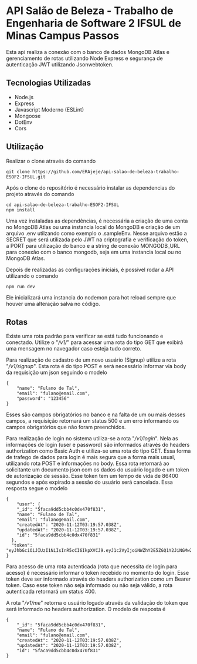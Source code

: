 # API Salão de Beleza - Trabalho de Engenharia de Software 2 IFSUL de Minas Campus Passos

Esta api realiza a conexão com o banco de dados MongoDB Atlas e gerenciamento de rotas utilizando Node Express e segurança de autenticação JWT utilizando Jsonwebtoken.

## Tecnologias Utilizadas

- Node.js
- Express
- Javascript Moderno (ESLint)
- Mongoose
- DotEnv
- Cors

## Utilização

Realizar o clone através do comando
```
git clone https://github.com/ERAjeje/api-salao-de-beleza-trabalho-ESOF2-IFSUL.git
```
Após o clone do repositório é necessário instalar as dependencias do projeto através do comando
```
cd api-salao-de-beleza-trabalho-ESOF2-IFSUL
npm install
```
Uma vez instaladas as dependências, é necessária a criação de uma conta no MongoDB Atlas ou uma instancia local do MongoDB e criação de um arquivo .env utilzando como exemplo o .sampleEnv. Nesse arquivo estão a SECRET que será utilizada pelo JWT na criptografia e verificação do token, a PORT para utilização do banco e a string de conexão MONGODB_URL para conexão com o banco mongodb, seja em uma instancia local ou no MongoDB Atlas.

Depois de realizadas as configurações iniciais, é possivel rodar a API utilizando o comando
```
npm run dev
```
Ele inicializará uma instancia do nodemon para hot reload sempre que houver uma alteração salva no código.

## Rotas

Existe uma rota padrão para verificar se está tudo funcionando e conectado. Utilize o "*/v1/*" para acessar uma rota do tipo GET que exibirá uma mensagem no navegador caso esteja tudo correto.

Para realização de cadastro de um novo usuário (Signup) utilize a rota "*/v1/signup*". Esta rota é do tipo POST e será necessário informar via body da requisição um json seguindo o modelo
```
{
    "name": "Fulano de Tal",
    "email": "fulano@email.com",
    "password": "123456"
}
```
Esses são campos obrigatórios no banco e na falta de um ou mais desses campos, a requisição retornará um status 500 e um erro informando os campos obrigatórios que não foram preenchidos.

Para realização de login no sistema utiliza-se a rota "*/v1/login*". Nela as informações de login (user e password) são informados através do headers authorization como Basic Auth e utiliza-se uma rota do tipo GET. Essa forma de trafego de dados para login é mais segura que a forma mais usual, utilizando rota POST e informações no body.
Essa rota retornará ao solicitante um documento json com os dados do usuário logado e um token de autorização de sessão. Esse token tem um tempo de vida de 86400 segundos e após expirado a sessão do usuário será cancelada. Essa resposta segue o modelo
```
{
    "user": {
    "_id": "5faca9dd5cbb4c0dx470f831",
    "name": "Fulano de Tal",
    "email": "fulano@email.com",
    "createdAt": "2020-11-12T03:19:57.038Z",
    "updatedAt": "2020-11-12T03:19:57.038Z",
    "id": "5faca9dd5cbb4c0dx470f831"
  },
  "token": "eyJhbGciOiJIUzI1NiIsInR5cCI6IkpXVCJ9.eyJ1c2VyIjoiNWZhY2E5ZGQ1Y2JiNGMwZGQ0NzBmODMxIiwiaWF0IjoxNjA1MTUzMDE4LCJleHAiOjE2MDUyMzx0MTh9.y1ppeUQ99_VrtYdkcrXyUxbDYFwTgui0jfs0_5zHsRY"
}
```
Para acesso de uma rota autenticada (rota que necessita de login para acesso) é necessário informar o token recebido no momento do login. Esse token deve ser informado através do headers authorization como um Bearer token. Caso esse token não seja informado ou não seja válido, a rota autenticada retornará um status 400.

A rota "*/v1/me*" retorna o usuário logado através da validação do token que será informado no headers authorization. O modelo de resposta é
```
{
    "_id": "5faca9dd5cbb4c0dx470f831",
    "name": "Fulano de Tal",
    "email": "fulano@email.com",
    "createdAt": "2020-11-12T03:19:57.038Z",
    "updatedAt": "2020-11-12T03:19:57.038Z",
    "id": "5faca9dd5cbb4c0dx470f831"
}
```